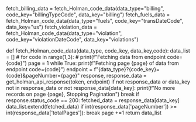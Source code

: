 fetch_billing_data = fetch_Holman_code_data(data_type="billing", code_key="billingTypeCode", data_key="billing")
fetch_fuels_data = fetch_Holman_code_data(data_type="fuels", code_key="transDateCode", data_key="us")
fetch_violation_data = fetch_Holman_code_data(data_type="violation", code_key="violationDateCode", data_key="violations")



def fetch_Holman_code_data(data_type, code_key, data_key,code):
    data_list = []
    # for code in range(1,3):
    # print(f"Fetching data from endpoint code={code}")
    page = 1
    while True:
        print(f"Fetching page {page} of data from endpoint code={code}")
        endpoint = f"{data_type}?{code_key}={code}&pageNumber={page}"
        response, response_data = get_holman_api_response(token, endpoint)
        if not response_data or data_key not in response_data or not response_data[data_key]:
            print(f"No more records on page {page}, Stopping Pagination")
            break
        if response.status_code == 200:
            fetched_data = response_data[data_key]
            data_list.extend(fetched_data)
        if int(response_data['pageNumber']) >= int(response_data['totalPages']):
            break
        page +=1
    return data_list
